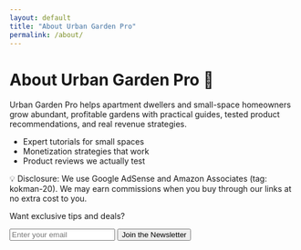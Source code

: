 ```yaml
---
layout: default
title: "About Urban Garden Pro"
permalink: /about/
---
```


# About Urban Garden Pro 🌱

Urban Garden Pro helps apartment dwellers and small-space homeowners grow abundant, profitable gardens with practical guides, tested product recommendations, and real revenue strategies.

- Expert tutorials for small spaces
- Monetization strategies that work
- Product reviews we actually test

💡 Disclosure: We use Google AdSense and Amazon Associates (tag: kokman-20). We may earn commissions when you buy through our links at no extra cost to you.

Want exclusive tips and deals?

<form action="{{ site.mailchimp.form_url }}" method="post" target="_blank">
  <input type="email" name="EMAIL" placeholder="Enter your email" required>
  <button type="submit">Join the Newsletter</button>
</form>
